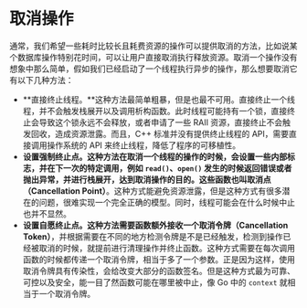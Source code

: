 # 取消操作

通常，我们希望一些耗时比较长且耗费资源的操作可以提供取消的方法，比如说某个数据库操作特别花时间，可以让用户直接取消执行释放资源。取消一个操作没有想象中那么简单，假如我们已经启动了一个线程执行异步的操作，那么想要取消它有以下几种方法：

- **直接终止线程。**这种方法最简单粗暴，但是也最不可用。直接终止一个线程，并不会触发栈展开以及调用析构函数。此时线程可能持有一个锁，直接终止会导致这个锁永远不会释放，或者申请了一些 RAII 资源，直接终止不会触发回收，造成资源泄露。而且，C++ 标准并没有提供终止线程的 API，需要直接调用操作系统的 API 来终止线程，降低了程序的可移植性。
- **设置强制终止点。**这种方法在取消一个线程的操作的时候，会设置一些内部标志，并在下一次的特定调用，例如 `read()`、`open()` 发生的时候返回错误或者抛出异常，并进行栈展开，达到取消操作的目的。这些函数也叫**取消点（Cancellation Point）**。这种方式能避免资源泄露，但是这种方式有很多潜在的问题，很难实现一个完全正确的模型。同时，线程可能会在什么时候中止也并不显然。
- **设置自愿终止点。**这种方法需要函数额外接收一个**取消令牌（Cancellation Token）**，并根据需要在不同的地方检测令牌是不是已经触发，检测到操作已经被取消的时候，就提前进行清理操作并终止函数。这种方式需要在每次调用函数的时候都传递一个取消令牌，相当于多了一个参数。正是因为这样，使用取消令牌具有传染性，会给改变大部分的函数签名。但是这种方式最为可靠、可控以及安全，能一目了然函数可能在哪里被中止，像 Go 中的 `context` 就相当于一个取消令牌。